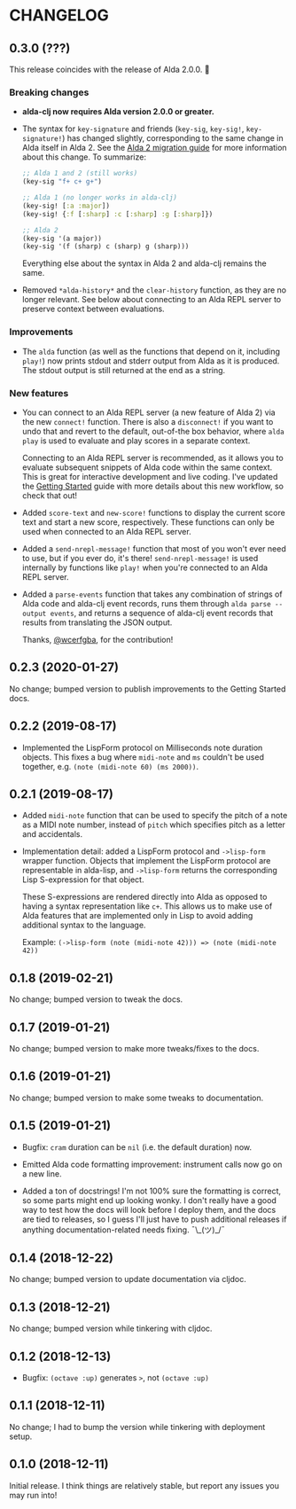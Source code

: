 # CHANGELOG

## 0.3.0 (???)

This release coincides with the release of Alda 2.0.0. :tada:

### Breaking changes

* **alda-clj now requires Alda version 2.0.0 or greater.**

* The syntax for `key-signature` and friends (`key-sig`, `key-sig!`,
  `key-signature!`) has changed slightly, corresponding to the same change in
  Alda itself in Alda 2. See the [Alda 2 migration guide][alda-2-syntax-changed]
  for more information about this change. To summarize:

  ```clojure
  ;; Alda 1 and 2 (still works)
  (key-sig "f+ c+ g+")

  ;; Alda 1 (no longer works in alda-clj)
  (key-sig! [:a :major])
  (key-sig! {:f [:sharp] :c [:sharp] :g [:sharp]})

  ;; Alda 2
  (key-sig '(a major))
  (key-sig '(f (sharp) c (sharp) g (sharp)))
  ```

  Everything else about the syntax in Alda 2 and alda-clj remains the same.

* Removed `*alda-history*` and the `clear-history` function, as they are no
  longer relevant. See below about connecting to an Alda REPL server to preserve
  context between evaluations.

### Improvements

* The `alda` function (as well as the functions that depend on it, including
  `play!`) now prints stdout and stderr output from Alda as it is produced. The
  stdout output is still returned at the end as a string.

### New features

* You can connect to an Alda REPL server (a new feature of Alda 2) via the new
  `connect!` function. There is also a `disconnect!` if you want to undo that
  and revert to the default, out-of-the box behavior, where `alda play` is used
  to evaluate and play scores in a separate context.

  Connecting to an Alda REPL server is recommended, as it allows you to evaluate
  subsequent snippets of Alda code within the same context. This is great for
  interactive development and live coding. I've updated the [Getting
  Started][getting-started] guide with more details about this new workflow, so
  check that out!

* Added `score-text` and `new-score!` functions to display the current score
  text and start a new score, respectively. These functions can only be used
  when connected to an Alda REPL server.

* Added a `send-nrepl-message!` function that most of you won't ever need to
  use, but if you ever do, it's there! `send-nrepl-message!` is used internally
  by functions like `play!` when you're connected to an Alda REPL server.

* Added a `parse-events` function that takes any combination of strings of Alda
  code and alda-clj event records, runs them through `alda parse --output
  events`, and returns a sequence of alda-clj event records that results from
  translating the JSON output.

  Thanks, [@wcerfgba][wcerfgba], for the contribution!

## 0.2.3 (2020-01-27)

No change; bumped version to publish improvements to the Getting Started docs.

## 0.2.2 (2019-08-17)

* Implemented the LispForm protocol on Milliseconds note duration objects. This
  fixes a bug where `midi-note` and `ms` couldn't be used together, e.g.
  `(note (midi-note 60) (ms 2000))`.

## 0.2.1 (2019-08-17)

* Added `midi-note` function that can be used to specify the pitch of a note as
  a MIDI note number, instead of `pitch` which specifies pitch as a letter and
  accidentals.

* Implementation detail: added a LispForm protocol and `->lisp-form` wrapper
  function. Objects that implement the LispForm protocol are representable in
  alda-lisp, and `->lisp-form` returns the corresponding Lisp S-expression for
  that object.

  These S-expressions are rendered directly into Alda as opposed to having a
  syntax representation like `c+`. This allows us to make use of Alda features
  that are implemented only in Lisp to avoid adding additional syntax to the
  language.

  Example: `(->lisp-form (note (midi-note 42))) => (note (midi-note 42))`

## 0.1.8 (2019-02-21)

No change; bumped version to tweak the docs.

## 0.1.7 (2019-01-21)

No change; bumped version to make more tweaks/fixes to the docs.

## 0.1.6 (2019-01-21)

No change; bumped version to make some tweaks to documentation.

## 0.1.5 (2019-01-21)

* Bugfix: `cram` duration can be `nil` (i.e. the default duration) now.

* Emitted Alda code formatting improvement: instrument calls now go on a new
  line.

* Added a ton of docstrings! I'm not 100% sure the formatting is correct, so
  some parts might end up looking wonky. I don't really have a good way to test
  how the docs will look before I deploy them, and the docs are tied to
  releases, so I guess I'll just have to push additional releases if anything
  documentation-related needs fixing. ¯\\\_(ツ)\_/¯

## 0.1.4 (2018-12-22)

No change; bumped version to update documentation via cljdoc.

## 0.1.3 (2018-12-21)

No change; bumped version while tinkering with cljdoc.

## 0.1.2 (2018-12-13)

* Bugfix: `(octave :up)` generates `>`, not `(octave :up)`

## 0.1.1 (2018-12-11)

No change; I had to bump the version while tinkering with deployment setup.

## 0.1.0 (2018-12-11)

Initial release. I think things are relatively stable, but report any issues you
may run into!

[wcerfgba]: https://github.com/wcerfgba
[getting-started]: https://cljdoc.org/d/io.djy/alda-clj/CURRENT/doc/getting-started
[alda-2-syntax-changed]: https://github.com/alda-lang/alda/blob/master/doc/alda-2-migration-guide.md#attribute-syntax-has-changed-in-some-cases
